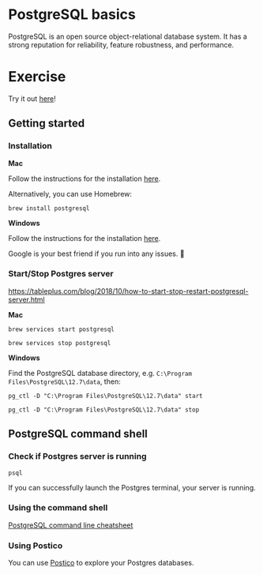 # PostgreSQL basics

PostgreSQL is an open source object-relational database system. It has a strong reputation for reliability, feature robustness, and performance.

# Exercise

Try it out [here](https://sqlbolt.com/lesson/introduction)!

## Getting started

### Installation

**Mac**

Follow the instructions for the installation [here](https://www.postgresqltutorial.com/install-postgresql-macos/).

Alternatively, you can use Homebrew:

```
brew install postgresql
```

**Windows**

Follow the instructions for the installation [here](https://www.postgresqltutorial.com/install-postgresql/).

Google is your best friend if you run into any issues. 🔎

### Start/Stop Postgres server

https://tableplus.com/blog/2018/10/how-to-start-stop-restart-postgresql-server.html

**Mac**

```
brew services start postgresql
```

```
brew services stop postgresql
```

**Windows**

Find the PostgreSQL database directory, e.g. `C:\Program Files\PostgreSQL\12.7\data`, then:

```
pg_ctl -D "C:\Program Files\PostgreSQL\12.7\data" start
```

```
pg_ctl -D "C:\Program Files\PostgreSQL\12.7\data" stop
```

## PostgreSQL command shell

### Check if Postgres server is running

```
psql
```

If you can successfully launch the Postgres terminal, your server is running.

### Using the command shell

[PostgreSQL command line cheatsheet](https://gist.github.com/Kartones/dd3ff5ec5ea238d4c546)

### Using Postico

You can use [Postico](https://eggerapps.at/postico/) to explore your Postgres databases.

